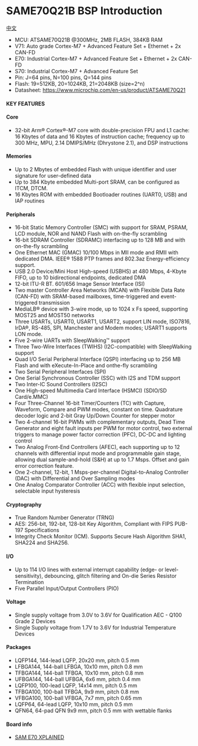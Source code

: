 # SAME70Q21B BSP Introduction

[中文](README_zh.md) 
- MCU: ATSAME70Q21B @300MHz, 2MB FLASH, 384KB RAM
- V71: Auto grade Cortex-M7 + Advanced Feature Set + Ethernet + 2x CAN-FD
- E70: Industrial Cortex-M7 + Advanced Feature Set + Ethernet + 2x CAN-FD
- S70: Industrial Cortex-M7 + Advanced Feature Set
- Pin: J=64 pins, N=100 pins, Q=144 pins
- Flash: 19=512KB, 20=1024KB, 21=2048KB (size=2^n)
- Datasheet: <https://www.microchip.com/en-us/product/ATSAME70Q21>

#### KEY FEATURES

#### Core
  - 32-bit Arm® Cortex®-M7 core with double-precision FPU and L1 cache: 16 Kbytes of data and 16 Kbytes of instruction cache; frequency up to 300 MHz, MPU, 2.14 DMIPS/MHz (Dhrystone 2.1), and DSP instructions

####  Memories
  - Up to 2 Mbytes of embedded Flash with unique identifier and user signature for user-defined data
  - Up to 384 Kbyte embedded Multi-port SRAM, can be configured as ITCM, DTCM.
  - 16 Kbytes ROM with embedded Bootloader routines (UART0, USB) and IAP routines
  
####  Peripherals
  - 16-bit Static Memory Controller (SMC) with support for SRAM, PSRAM, LCD module, NOR and NAND Flash with on-the-fly scrambling
  - 16-bit SDRAM Controller (SDRAMC) interfacing up to 128 MB and with on-the-fly scrambling
  - One Ethernet MAC (GMAC) 10/100 Mbps in MII mode and RMII with dedicated DMA. IEEE® 1588 PTP frames and 802.3az Energy-efficiency support.
  - USB 2.0 Device/Mini Host High-speed (USBHS) at 480 Mbps, 4-Kbyte FIFO, up to 10 bidirectional endpoints, dedicated DMA
  - 12-bit ITU-R BT. 601/656 Image Sensor Interface (ISI)
  - Two master Controller Area Networks (MCAN) with Flexible Data Rate (CAN-FD) with SRAM-based mailboxes, time-triggered and event-triggered transmission
  - MediaLB® device with 3-wire mode, up to 1024 x Fs speed, supporting MOST25 and MOST50 networks
  - Three USARTs, USART0, USART1, USART2, support LIN mode, ISO7816, IrDA®, RS-485, SPI, Manchester and Modem modes; USART1 supports LON mode.
  - Five 2-wire UARTs with SleepWalking™ support
  - Three Two-Wire Interfaces (TWIHS) (I2C-compatible) with SleepWalking support
  - Quad I/O Serial Peripheral Interface (QSPI) interfacing up to 256 MB Flash and with eXecute-In-Place and onthe-fly scrambling
  - Two Serial Peripheral Interfaces (SPI)
  - One Serial Synchronous Controller (SSC) with I2S and TDM support
  - Two Inter-IC Sound Controllers (I2SC)
  - One High-speed Multimedia Card Interface (HSMCI) (SDIO/SD Card/e.MMC)
  - Four Three-Channel 16-bit Timer/Counters (TC) with Capture, Waveform, Compare and PWM modes, constant on time. Quadrature decoder logic and 2-bit Gray Up/Down Counter for stepper motor
  - Two 4-channel 16-bit PWMs with complementary outputs, Dead Time Generator and eight fault inputs per PWM for motor control, two external triggers to manage power factor correction (PFC), DC-DC and lighting control
  - Two Analog Front-End Controllers (AFEC), each supporting up to 12 channels with differential input mode and programmable gain stage, allowing dual sample-and-hold (S&H) at up to 1.7 Msps. Offset and gain error correction feature.
  - One 2-channel, 12-bit, 1 Msps-per-channel Digital-to-Analog Controller (DAC) with Differential and Over Sampling modes
  - One Analog Comparator Controller (ACC) with flexible input selection, selectable input hysteresis

#### Cryptography
  - True Random Number Generator (TRNG)
  - AES: 256-bit, 192-bit, 128-bit Key Algorithm, Compliant with FIPS PUB-197 Specifications
  - Integrity Check Monitor (ICM). Supports Secure Hash Algorithm SHA1, SHA224 and SHA256.

#### I/O
  - Up to 114 I/O lines with external interrupt capability (edge- or level-sensitivity), debouncing, glitch filtering and On-die Series Resistor Termination
  - Five Parallel Input/Output Controllers (PIO)

#### Voltage
  - Single supply voltage from 3.0V to 3.6V for Qualification AEC - Q100 Grade 2 Devices
  - Single Supply voltage from 1.7V to 3.6V for Industrial Temperature Devices

#### Packages
  - LQFP144, 144-lead LQFP, 20x20 mm, pitch 0.5 mm
  - LFBGA144, 144-ball LFBGA, 10x10 mm, pitch 0.8 mm
  - TFBGA144, 144-ball TFBGA, 10x10 mm, pitch 0.8 mm
  - UFBGA144, 144-ball UFBGA, 6x6 mm, pitch 0.4 mm
  - LQFP100, 100-lead LQFP, 14x14 mm, pitch 0.5 mm
  - TFBGA100, 100-ball TFBGA, 9x9 mm, pitch 0.8 mm
  - VFBGA100, 100-ball VFBGA, 7x7 mm, pitch 0.65 mm
  - LQFP64, 64-lead LQFP, 10x10 mm, pitch 0.5 mm
  - QFN64, 64-pad QFN 9x9 mm, pitch 0.5 mm with wettable flanks

#### Board info
- [SAM E70 XPLAINED](https://www.microchip.com/en-us/development-tool/ATSAME70-XPLD)
